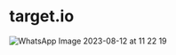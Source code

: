 # target.io
![WhatsApp Image 2023-08-12 at 11 22 19](https://github.com/Target-69/target.io/assets/142077321/5669ee51-497e-4c58-be54-f7937a509e58)
